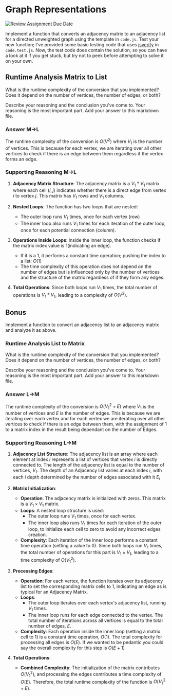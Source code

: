 # Graph Representations

[![Review Assignment Due Date](https://classroom.github.com/assets/deadline-readme-button-24ddc0f5d75046c5622901739e7c5dd533143b0c8e959d652212380cedb1ea36.svg)](https://classroom.github.com/a/hFs1pb0z)

Implement a function that converts an adjacency matrix to an adjacency list for
a directed unweighted graph using the template in `code.js`. Test your new
function; I've provided some basic testing code that uses
[jsverify](https://jsverify.github.io/) in `code.test.js`. Now, the test code
does contain the solution, so you can have a look at it if you get stuck, but
try not to peek before attempting to solve it on your own.

## Runtime Analysis Matrix to List 

What is the runtime complexity of the conversion that you implemented? Does it
depend on the number of vertices, the number of edges, or both?

Describe your reasoning and the conclusion you've come to. Your reasoning is the
most important part. Add your answer to this markdown file.

### Answer M->L

The runtime complexity of the conversion is $O(V^2)$ where $V_1$ is the number of vertices. This is because for each vertex, we are iterating over all other vertices to check if there is an edge between them regardless if the vertex forms an edge.

### Supporting Reasoning M->L

1. **Adjacency Matrix Structure**: The adjacency matrix is a $V_1 * V_1$ matrix where each cell $(i, j)$ indicates whether there is a direct edge from vertex $i$ to vertex $j$. This matrix has $V_1$ rows and $V_1$ columns.

2. **Nested Loops**: The function has two loops that are nested:
   - The outer loop runs $V_1$ times, once for each vertex (row)
   - The inner loop also runs $V_1$ times for each iteration of the outer loop, once for each potential connection (column).

3. **Operations Inside Loops**: Inside the inner loop, the function checks if the matrix index value is 1(indicating an edge).
   - If it is a 1, it performs a constant time operation; pushing the index to a list: $O(1)$
   - The time complexity of this operation does not depend on the number of edges but is influenced only by the number of vertices and the structure of the matrix regardless of if they form any edges.

4. **Total Operations**: Since both loops run $V_1$ times, the total number of operations is $V_1 * V_1$, leading to a complexity of $O(V^2)$.

## Bonus

Implement a function to convert an adjacency list to an adjacency matrix and
analyze it as above.

### Runtime Analysis List to Matrix

What is the runtime complexity of the conversion that you implemented? Does it
depend on the number of vertices, the number of edges, or both?

Describe your reasoning and the conclusion you've come to. Your reasoning is the
most important part. Add your answer to this markdown file.

### Answer L->M

The runtime complexity of the conversion is $O(V_1^2 + E)$ where $V_1$ is the number of vertices and $E$ is the number of edges. This is because we are iterating over each vertex and for each vertex we are iterating over all other vertices to check if there is an edge between them, with the assignment of 1 to a matrix index in the result being dependant on the number of Edges.

### Supporting Reasoning L->M

1. **Adjacency List Structure**: The adjacency list is an array where each element at index $i$ represents a list of vertices that vertex $i$ is directly connected to. The length of the adjacency list is equal to the number of vertices, $V_1$. The depth of an Adjacency list varies at each index $i$, with each $i$ depth determined by the number of edges associated with it $E_i$

2. **Matrix Initialization**:
   - **Operation**: The adjacency matrix is initialized with zeros. This matrix is a $V_1 \times V_1$ matrix.
   - **Loops**: A nested loop structure is used:
     - The outer loop runs $V_1$ times, once for each vertex.
     - The inner loop also runs $V_1$ times for each iteration of the outer loop, to initialize each cell to zero to avoid any incorrect edges creation.
   - **Complexity**: Each iteration of the inner loop performs a constant time operation (setting a value to 0). Since both loops run $V_1$ times, the total number of operations for this part is $V_1 \times V_1$, leading to a time complexity of $O(V_1^2)$.

3. **Processing Edges**:
   - **Operation**: For each vertex, the function iterates over its adjacency list to set the corresponding matrix cells to 1, indicating an edge as is typical for an Adjacency Matrix.
   - **Loops**:
     - The outer loop iterates over each vertex's adjacency list, running $V_1$ times.
     - The inner loop runs for each edge connected to the vertex. The total number of iterations across all vertices is equal to the total number of edges, $E$.
   - **Complexity**: Each operation inside the inner loop (setting a matrix cell to 1) is a constant time operation, $O(1)$. The total complexity for processing all edges is $O(E)$. If we wanted to be pedantic you could say the overall complexity for this step is $O(E+1)$

4. **Total Operations**:
   - **Combined Complexity**: The initialization of the matrix contributes $O(V_1^2)$, and processing the edges contributes a time complexity of $O(E)$. Therefore, the total runtime complexity of the function is $O(V_1^2 + E)$.

